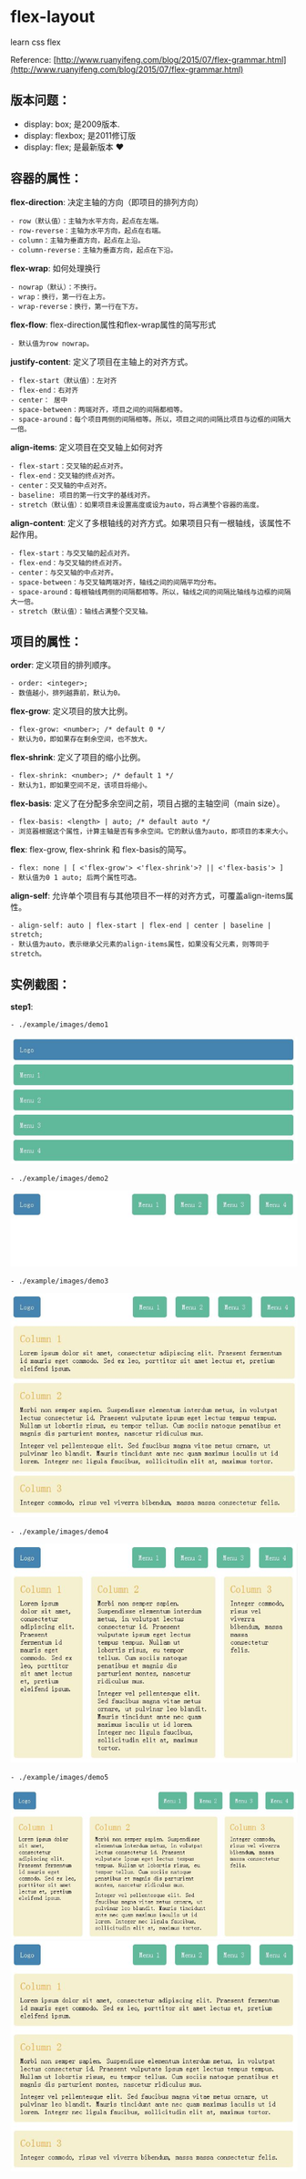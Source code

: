 flex-layout
=============
learn css flex

Reference: [http://www.ruanyifeng.com/blog/2015/07/flex-grammar.html](http://www.ruanyifeng.com/blog/2015/07/flex-grammar.html)

## 版本问题：

- display: box; 是2009版本.
- display: flexbox; 是2011修订版
- display: flex; 是最新版本 ❤

## 容器的属性：
**flex-direction**: 决定主轴的方向（即项目的排列方向）

	- row（默认值）：主轴为水平方向，起点在左端。
	- row-reverse：主轴为水平方向，起点在右端。
	- column：主轴为垂直方向，起点在上沿。
	- column-reverse：主轴为垂直方向，起点在下沿。

**flex-wrap**: 如何处理换行

	- nowrap（默认）：不换行。
	- wrap：换行，第一行在上方。
	- wrap-reverse：换行，第一行在下方。

**flex-flow**: flex-direction属性和flex-wrap属性的简写形式

	- 默认值为row nowrap。

**justify-content**: 定义了项目在主轴上的对齐方式。

	- flex-start（默认值）：左对齐
	- flex-end：右对齐
	- center： 居中
	- space-between：两端对齐，项目之间的间隔都相等。
	- space-around：每个项目两侧的间隔相等。所以，项目之间的间隔比项目与边框的间隔大一倍。

**align-items**: 定义项目在交叉轴上如何对齐

	- flex-start：交叉轴的起点对齐。
	- flex-end：交叉轴的终点对齐。
	- center：交叉轴的中点对齐。
	- baseline: 项目的第一行文字的基线对齐。
	- stretch（默认值）：如果项目未设置高度或设为auto，将占满整个容器的高度。

**align-content**: 定义了多根轴线的对齐方式。如果项目只有一根轴线，该属性不起作用。

	- flex-start：与交叉轴的起点对齐。
	- flex-end：与交叉轴的终点对齐。
	- center：与交叉轴的中点对齐。
	- space-between：与交叉轴两端对齐，轴线之间的间隔平均分布。
	- space-around：每根轴线两侧的间隔都相等。所以，轴线之间的间隔比轴线与边框的间隔大一倍。
	- stretch（默认值）：轴线占满整个交叉轴。

## 项目的属性：
**order**: 定义项目的排列顺序。

	- order: <integer>;
	- 数值越小，排列越靠前，默认为0。


**flex-grow**: 定义项目的放大比例。

	- flex-grow: <number>; /* default 0 */
	- 默认为0，即如果存在剩余空间，也不放大。

**flex-shrink**: 定义了项目的缩小比例。

	- flex-shrink: <number>; /* default 1 */
	- 默认为1，即如果空间不足，该项目将缩小。

**flex-basis**: 定义了在分配多余空间之前，项目占据的主轴空间（main size）。

	- flex-basis: <length> | auto; /* default auto */
	- 浏览器根据这个属性，计算主轴是否有多余空间。它的默认值为auto，即项目的本来大小。

**flex**: flex-grow, flex-shrink 和 flex-basis的简写。

	- flex: none | [ <'flex-grow'> <'flex-shrink'>? || <'flex-basis'> ]
	- 默认值为0 1 auto; 后两个属性可选。

**align-self**: 允许单个项目有与其他项目不一样的对齐方式，可覆盖align-items属性。

	- align-self: auto | flex-start | flex-end | center | baseline | stretch;
	- 默认值为auto，表示继承父元素的align-items属性，如果没有父元素，则等同于stretch。

## 实例截图：

**step1**:

	- ./example/images/demo1
<img src="./example/images/demo1.jpg">

	- ./example/images/demo2
<img src="./example/images/demo2.jpg">

	- ./example/images/demo3
<img src="./example/images/demo3.jpg">

	- ./example/images/demo4
<img src="./example/images/demo4.jpg">

	- ./example/images/demo5
<img src="./example/images/demo5-1.jpg">
<img src="./example/images/demo5-2.jpg">




